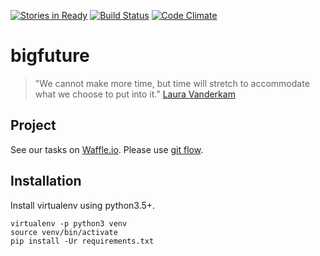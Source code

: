 [![Stories in Ready](https://badge.waffle.io/NozesNaBrita/bigfuture.svg?label=ready&title=Ready)](http://waffle.io/NozesNaBrita/bigfuture)
[![Build Status](https://app.snap-ci.com/NozesNaBrita/bigfuture/branch/develop/build_image)](https://app.snap-ci.com/NozesNaBrita/bigfuture/branch/develop)
[![Code Climate](https://codeclimate.com/github/NozesNaBrita/bigfuture/badges/gpa.svg)](https://codeclimate.com/github/NozesNaBrita/bigfuture)

# bigfuture

> "We cannot make more time, but time will stretch to accommodate what we choose to put into it."
[Laura Vanderkam](https://www.ted.com/talks/laura_vanderkam_how_to_gain_control_of_your_free_time/transcript?language=en#t-203594)

## Project

See our tasks on [Waffle.io](https://waffle.io/NozesNaBrita/bigfuture).
Please use [git flow](http://danielkummer.github.io/git-flow-cheatsheet/).

## Installation

Install virtualenv using python3.5+.

```
virtualenv -p python3 venv
source venv/bin/activate
pip install -Ur requirements.txt
```

